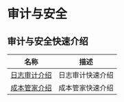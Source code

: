# 审计与安全

## 审计与安全快速介绍
| 名称 | 描述 |
| -- | -- |
| [日志审计介绍](./logauditintro.md) | 日志审计快速介绍 |
| [成本管家介绍](./costmanagerintro.md) | 成本管家快速介绍 |